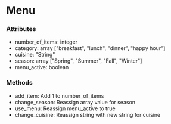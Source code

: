# Menu

### Attributes

- number_of_items: integer &nbsp;
- category: array ["breakfast", "lunch", "dinner", "happy hour"]
- cuisine: "String"
- season: array ["Spring", "Summer", "Fall", "Winter"]
- menu_active: boolean

### Methods
- add_item: Add 1 to number_of_items
- change_season: Reassign array value for season
- use_menu: Reassign menu_active to true
- change_cuisine: Reassign string with new string for cuisine
